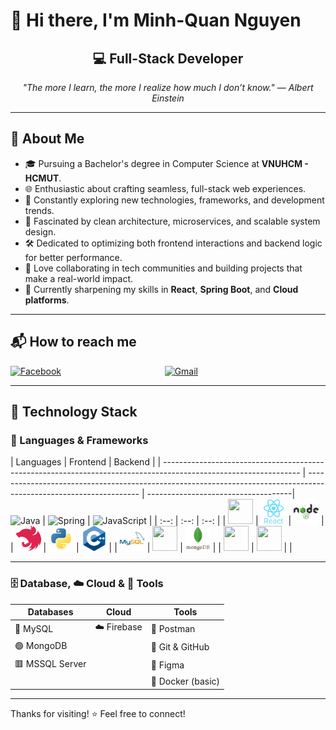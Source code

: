 # 👋 Hi there, I'm Minh-Quan Nguyen

<h2 align="center">💻 Full-Stack Developer</h2>

<p align="center"><i>"The more I learn, the more I realize how much I don’t know." — Albert Einstein</i></p>


---

## 🌟 About Me

- 🎓 Pursuing a Bachelor's degree in Computer Science at **VNUHCM - HCMUT**.
- 🌐 Enthusiastic about crafting seamless, full-stack web experiences.
- 🚀 Constantly exploring new technologies, frameworks, and development trends.
- 🧩 Fascinated by clean architecture, microservices, and scalable system design.
- 🛠️ Dedicated to optimizing both frontend interactions and backend logic for better performance.
- 🤝 Love collaborating in tech communities and building projects that make a real-world impact.
- 🎯 Currently sharpening my skills in **React**, **Spring Boot**, and **Cloud platforms**.


---

## 📬 How to reach me

<div style="display: flex; justify-content: space-between; width: 300px;">
  <a href="https://www.facebook.com/nguyen.minh.quan.354647/" target="_blank" rel="noopener noreferrer">
    <img src="https://img.shields.io/badge/Facebook-1877F2?logo=facebook&logoColor=white&style=for-the-badge" alt="Facebook" />
  </a>
   <a href="mailto:ngminhquan161004@gmail.com" target="_blank" rel="noopener noreferrer">
    <img src="https://img.shields.io/badge/Gmail-D14836?logo=gmail&logoColor=white&style=for-the-badge" alt="Gmail" />
  </a>
</div>


---

## 🚀 Technology Stack

### 🧠 Languages & Frameworks

| Languages                                                                                                        | Frontend                                                                                                           | Backend                                                                                                 |
| ---------------------------------------------------------------------------------------------------------------- | ------------------------------------------------------------------------------------------------------------------ | ------------------------------------| ![Java](https://img.shields.io/badge/-Java-007396?logo=java&logoColor=white&style=flat-square) | ![Spring](https://img.shields.io/badge/-Spring-6DB33F?logo=spring&logoColor=white&style=flat-square) | ![JavaScript](https://img.shields.io/badge/-JavaScript-F7DF1E?logo=javascript&logoColor=black&style=flat-square) |
| :--: | :--: | :--: |
| <img src="https://www.vectorlogo.zone/logos/figma/figma-icon.svg" width="40" height="40"/> | <img src="https://raw.githubusercontent.com/devicons/devicon/master/icons/react/react-original-wordmark.svg" width="40" height="40"/> | <img src="https://raw.githubusercontent.com/devicons/devicon/master/icons/nodejs/nodejs-original-wordmark.svg" width="40" height="40"/> |
| <img src="https://raw.githubusercontent.com/devicons/devicon/master/icons/nestjs/nestjs-plain.svg" width="40" height="40"/> | <img src="https://raw.githubusercontent.com/devicons/devicon/master/icons/python/python-original.svg" width="40" height="40"/> | <img src="https://raw.githubusercontent.com/devicons/devicon/master/icons/cplusplus/cplusplus-original.svg" width="40" height="40"/> |
| <img src="https://raw.githubusercontent.com/devicons/devicon/master/icons/mysql/mysql-original-wordmark.svg" width="40" height="40"/> | <img src="https://www.svgrepo.com/show/303229/microsoft-sql-server-logo.svg" width="40" height="40"/> | <img src="https://raw.githubusercontent.com/devicons/devicon/master/icons/mongodb/mongodb-original-wordmark.svg" width="40" height="40"/> |
| <img src="https://www.vectorlogo.zone/logos/getpostman/getpostman-icon.svg" width="40" height="40"/> | <img src="https://www.vectorlogo.zone/logos/tailwindcss/tailwindcss-icon.svg" width="40" height="40"/> |  |


---

### 🗄️ Database, ☁️ Cloud & 🧰 Tools

| Databases       | Cloud       | Tools             |
| --------------- | ----------- | ----------------- |
| 🐬 MySQL        | ☁️ Firebase | 🧪 Postman        |
| 🟢 MongoDB      |             | 🔧 Git & GitHub   |
| 🟥 MSSQL Server |             | 🎨 Figma          |
|                 |             | 🐳 Docker (basic) |

---

Thanks for visiting! ⭐ Feel free to connect!

